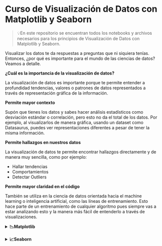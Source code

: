# Curso de Visualización de Datos con Matplotlib y Seaborn

>💡En este repositorio se encuentran todos los notebooks y archivos necesarios para los principios de Visualización de Datos con Matplotlib y Seaborn.

Visualizar los datos te da respuestas a preguntas que ni siquiera tenías. Entonces, ¿por qué es importante para el mundo de las ciencias de datos? Veamos a detalle.

**¿Cuál es la importancia de la visualización de datos?**

La visualización de datos es importante porque te permite entender a profundidad tendencias, valores o patrones de datos representados a través de representación gráfica de la información.

**Permite mayor contexto**

Supón que tienes los datos y sabes hacer análisis estadísticos como desviación estándar o correlación, pero esto no da el total de los datos. Por ejemplo, al visualizarlos de manera gráfica, usando un dataset como Datasaurus, puedes ver representaciones diferentes a pesar de tener la misma información.

**Permite hallazgos en nuestros datos**

La visualización de datos te permite encontrar hallazgos directamente y de manera muy sencilla, como por ejemplo:

- Hallar tendencias
- Comportamientos
- Detectar Outliers

**Permite mayor claridad en el código**

También se utiliza en la ciencia de datos orientada hacia el machine learning o inteligencia artificial, como las líneas de entrenamiento. Esto hace parte de un entrenamiento de cualquier algoritmo pues siempre vas a estar analizando esto y la manera más fácil de entenderlo a través de visualizaciones.
<details>
  <summary><strong>📉Matplotlib</strong></summary>
  <a href="https://matplotlib.org/stable/plot_types/basic/plot.html#sphx-glr-plot-types-basic-plot-py">Documentación de Matplotlib</a>
  <p>Esta librería esta escrita sobre Python, emula los comandos de Matlab y usa Numpy.</p>
  <details>
    <summary>🟢Pyplot básico</summary>
    Pyplot es una herramienta que tiene Matplotlib para ejecutar gráficas de manera sencilla. <a href="">Véamos cómo puedes lograrlo</a>.
    <br><br>
    Cambiemos el color de la gráfica
    <table>
      <tr>
        <th>Character</th>
        <th>Color</th>
      </tr>
      <tr>
        <td>'b'</td>
        <td>blue</td>
      </tr>
      <tr>
        <td>'g'</td>
        <td>green</td>
      </tr>
      <tr>
        <td>'m'</td>
        <td>magenta</td>
      </tr>
    </table>
    <br>
    Cambiemos el tipo de marcador
    <table>
      <tr>
        <th>Character</th>
        <th>Description</th>
      </tr>
      <tr>
        <td>'.'</td>
        <td>point marker</td>
      </tr>
      <tr>
        <td>','</td>
        <td>pixel marker</td>
      </tr>
      <tr>
        <td>'o'</td>
        <td>circle marker</td>
      </tr>
      <tr>
        <td>'v'</td>
        <td>triangle_down marker</td>
      </tr>
      <tr>
        <td>'^'</td>
        <td>triangle_up marker</td>
      </tr>
      <tr>
        <td>'&lt;'</td>
        <td>triangle_left marker</td>
      </tr>
      <tr>
        <td>'&gt;'</td>
        <td>triangle_right marker</td>
      </tr>
    </table>
    <br>
    Cambiemos el tipo de línea
    <table>
      <tr>
        <th>Character</th>
        <th>Description</th>
      </tr>
      <tr>
        <td>'-'</td>
        <td>solid line style</td>
      </tr>
      <tr>
        <td>'--'</td>
        <td>dashed line style</td>
      </tr>
      <tr>
        <td>'-.'</td>
        <td>dash-dot line style</td>
      </tr>
      <tr>
        <td>':'</td>
        <td>dotted line style</td>
      </tr>
    </table>
  </details>
  <details>
    <summary>🟢Subplot</summary>
    Subplot permite crear gráficos dentro de una gráfica. Esto lo hace a través de una matriz de gráficos y se puede acceder a ellos a través de índices, <a href="https://matplotlib.org/stable/gallery/lines_bars_and_markers/barh.html#sphx-glr-gallery-lines-bars-and-markers-barh-py">Notebook</a>.
    <br>Los parámetros de subplot funcionan:
    <ul>
      <li>Filas</li>
      <li>Columnas</li>
      <li>Index(No. de gráfico)</li>
    </ul>
  </details>
  <details>
    <summary>🟢Método orientado a objetos</summary>
    <a href="/">Notebook</a>.
    <br>
    Hay distintas maneras de hacer gráficas dentro de Matplotlib, ya vimos pyplot; sin embargo, es muy complicado personalizarla y entrar a ciertos parámetros. Por ello, existe el método orientado a objetos.
    <br>
    Un objeto define una figura, esa figura es un lienzo en el cual podemos introducir diferentes grá ficas(axes), de las cuales cada una posee sus propios ejes(axis).
    <br>
    La figura representa el todo, dentro de ella vamos a configurar gráficas las cuales contienen diferentes ejes.
    <br>Es un poco más complicado, pero en el mismo gráfico podemos personalizarlo mucho mejor.
    <br></br>
    Parámetros de axes:
    <ul>
      <li>Pos. Eje x</li>
      <li>Pos. Eje y</li>
      <li>Size graph eje x</li>
      <li>Size graph eje y</li>
    </ul>
    <strong>Diferencias entre Pyplot y Object Oriented </strong>
    <table>
      <tr>
        <th>Pyplot</th>
        <th>Object Oriented</th>
      </tr>
      <tr>
        <td>Rápido</td>
        <td>Mayor personalización</td>
      </tr>
      <tr>
        <td>Fácil</td>
        <td>Más código</td>
      </tr>
      <tr>
        <td>Una sola figura</td>
        <td>Más amigable a múltiples diagramas</td>
      </tr>
    </table>
  </details>
  <details>
    <summary>🟢Subplots</summary>
    <a href="/">Notebook</a>.
    <p>Con subplots se puede trabajar en un arreglo de gráficas a las cuales se accede a través de los índices.</p>
  </details>
  <details>
    <summary>🟢Leyendas, etiquetas, títulos, tamaño</summary>
    <a href="/">Notebook</a>.
    <p>Para dar contexto a nuestros gráficos necesitamos usar títulos, leyendas, tamaño o etiquetas, para que nuestra gráfica tenga un contexto más amplio.</p>
  </details>
  <details>
    <summary>🟢Colores y estilos</summary>
    <a href="/">Notebook</a>.
    <p>Podemos personalizar mejor nuestros gráficos con diferentes colores y estilos, así, se entenderá mucho mejor nuestras gráficas.</p>
  </details>
  <details>
    <summary>🟢Bar Plot</summary>
    <a href="/">Notebook</a>.
    <p>El gráfico de barras nos permite graficar variables categóricas, es decir, variables de texto, lo que es muy importante en el mundo de la ciencia de datos y Matplotlib ofrece ciertas características que nos facilita la vida en cuanto a graficar este tipo de variables.</p>
  </details> 
  <details>
    <summary>🟢Crear otro tipo de gráficas </summary>
    <a href="/">Notebook</a>.
    <p>Existen otros tipos de gráficos que Matplotlib nos proporciona para ser mucho más certeros en nuestros análisis.</p>
  </details> 
</details>

<br>
<details>
  <summary><strong>📈Seaborn</strong></summary>
  <a href="https://seaborn.pydata.org/tutorial/function_overview.html"> Documentación de Seaborn</a>
  <p>Seaborn es una librería construida sobre Matplotlib, por lo que hereda todas las bondades de la misma. Fue escrita por Michael Waskom y está integrada para estructuras de Pandas por lo que está optimizada para funcionar con DataFrames.</p>
  <h3>Ventajas de Seaborn</h3>
  <p>Seaborn tiene diferentes ventajas y entre ellas encuentras principalmente:</p>
  <ul>
    <li>Tiene una gran velocidad</li>
    <li>Facilidad para escribir código</li>
    <li>Altamente customizable entre gráficas y visualizaciones</li>
  </ul>
  <strong>Estructura Básica de Seaborn</strong>
  <pre><code>sns.Tipo de Grafica(
      data='Dataset',
      x='Data en el eje x',
      y='Data en el eje y',
      hue='Variable de agrupamiento')
  </code></pre>
  <h3>Tipos de Gráficas que tiene Seaborn</h3>
  <p>Seaborn ofrece ciertas características principales para problemas específicos de visualización de datos:</p>
  <ul>
    <li>Diagramas o gráficas relacionables</li>
    <li>Distribución de datos</li>
    <li>Graficar variables categóricas</li>
  </ul>

  Por ejemplo:

    Relplot (relacional): scatterplot, lineplot.
    Displot (distribuciones): histplot, kdeplot, ecdfplot, rugplot.
    Catplot (categorica): stripplot, swamplot, boxplot, violinplot, pointplot, barplot.


</details>

